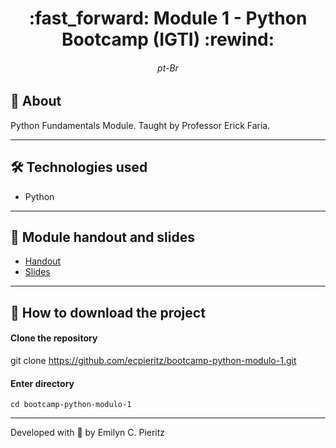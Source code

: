 <h1 align = "center"> :fast_forward: Module 1 - Python Bootcamp (IGTI) :rewind: </h1>
<h6 align = "center"> pt-Br </h6>

## 📖 About
<p>Python Fundamentals Module. Taught by Professor Erick Faria.</p>

---

## 🛠 Technologies used
- Python

---

## 📝 Module handout and slides
- <a href="https://github.com/ecpieritz/bootcamp-python-modulo-1/blob/main/Apostila%20-%20M%C3%B3dulo%201%20-%20Bootcamp%20Desenvolvedor%20Python.pdf" target="_blank">Handout</a>
- <a href="https://github.com/ecpieritz/bootcamp-python-modulo-1/blob/main/Slides%20das%20videoaulas%20-%20M%C3%B3dulo%201%20-%20Bootcamp%20Desenvolvedor%20Python.pdf" target="_blank">Slides</a>

---

## 🚀 How to download the project
#### Clone the repository
git clone https://github.com/ecpieritz/bootcamp-python-modulo-1.git

#### Enter directory
`cd bootcamp-python-modulo-1`

---
Developed with 💙 by Emilyn C. Pieritz

